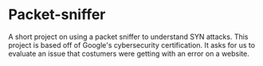# Packet-sniffer
A short project on using a packet sniffer to understand SYN attacks.
This project is based off of Google's cybersecurity certification. It asks for us to evaluate an issue that costumers were getting with an error on a website.
